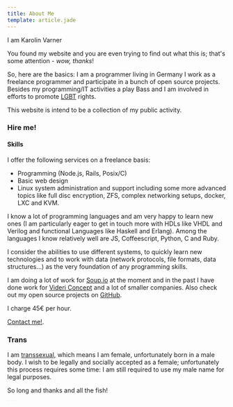 ```yaml
---
title: About Me
template: article.jade
---
```


I am Karolin Varner

You found my website and you are even trying to find out
what this is; that's some attention - *wow, thanks*!

So, here are the basics: I am a programmer living in Germany
I work as
a freelance programmer and participate in a bunch of open
source projects.
Besides my programming/IT activities a play Bass and I am
involved in efforts to promote
[LGBT](https://en.wikipedia.org/wiki/LGBT) rights.

This website is intend to be a collection of my public
activity.

### Hire me!

#### Skills

I offer the following services on a freelance basis:

* Programming (Node.js, Rails, Posix/C)
* Basic web design
* Linux system administration and support including some
  more advanced topics like full disc encryption, ZFS,
  complex networking setups, docker, LXC and KVM.

I know a lot of programming languages and am very happy to
learn new ones (I am particularly eager to get in touch more
with HDLs like VHDL and Verilog and functional Languages
like Haskell and Erlang).
Among the languages I know relatively well are JS,
Coffeescript, Python, C and Ruby.

I consider the abilities to use different systems, to quickly
learn new technologies and to work with data (network
protocols, file formats, data structures…) as the very
foundation of any programming skills.

I am doing a lot of work for [Soup.io](http://soup.io) at
the moment and in the past I have done work for [Videri
Concept](http://www.videri-concept.de/) and a lot of smaller
companies.
Also check out my open source projects on
[GitHub](https://github.com/koraa).

I charge 45€ per hour.

[Contact me!](mailto:office.karo@cupdev.net).

### Trans

I am [transsexual](https://en.wikipedia.org/wiki/Transgender),
which means I am female, unfortunately born in a male body.
I wish to be legally and socially accepted as a female;
unfortunately this process requires some time: I am still
required to use my male name for legal purposes.

So long and thanks and all the fish!
<div style="color: #eee; font-size: 2px">Hail Eris. Hail Discordia</div>
